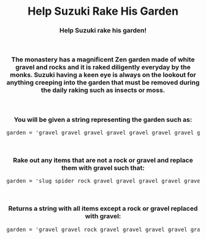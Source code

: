 <div align = "center">

# Help Suzuki Rake His Garden

</div>

<div align = "center">

<h3>Help Suzuki rake his garden!</h3>

<br>

<h3>The monastery has a magnificent Zen garden made of white gravel and rocks and it is raked diligently everyday by the monks. Suzuki having a keen eye is always on the lookout for anything creeping into the garden that must be removed during the daily raking such as insects or moss.</h3>

<br>

<h3>You will be given a string representing the garden such as:</h3>

<pre>garden = 'gravel gravel gravel gravel gravel gravel gravel gravel gravel rock slug ant gravel gravel snail rock gravel gravel gravel gravel gravel gravel gravel slug gravel ant gravel gravel gravel gravel rock slug gravel gravel gravel gravel gravel snail gravel gravel rock gravel snail slug gravel gravel spider gravel gravel gravel gravel gravel gravel gravel gravel moss gravel gravel gravel snail gravel gravel gravel ant gravel gravel moss gravel gravel gravel gravel snail gravel gravel gravel gravel slug gravel rock gravel gravel rock gravel gravel gravel gravel snail gravel gravel rock gravel gravel gravel gravel gravel spider gravel rock gravel gravel'</pre>

<br>

<h3>Rake out any items that are not a rock or gravel and replace them with gravel such that:</h3>

<pre>garden = 'slug spider rock gravel gravel gravel gravel gravel gravel gravel'</pre>

<br>

<h3>Returns a string with all items except a rock or gravel replaced with gravel:</h3>

<pre>garden = 'gravel gravel rock gravel gravel gravel gravel gravel gravel gravel'</pre>

</div>
